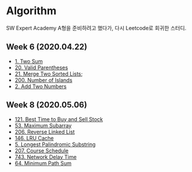 # Algorithm

SW Expert Academy A형을 준비하려고 했다가, 다시 Leetcode로 회귀한 스터디.

## Week 6 (2020.04.22)

- [1. Two Sum](https://leetcode.com/problems/two-sum/)
- [20. Valid Parentheses](https://leetcode.com/problems/valid-parentheses/)
- [21. Merge Two Sorted Lists](https://leetcode.com/problems/merge-two-sorted-lists/);
- [200. Number of Islands](https://leetcode.com/problems/number-of-islands/)
- [2. Add Two Numbers](https://leetcode.com/problems/add-two-numbers/)

## Week 8 (2020.05.06)

- [121. Best Time to Buy and Sell Stock](https://leetcode.com/problems/best-time-to-buy-and-sell-stock/)
- [53. Maximum Subarray](https://leetcode.com/problems/maximum-subarray/)
- [206. Reverse Linked List](https://leetcode.com/problems/reverse-linked-list/)
- [146. LRU Cache](https://leetcode.com/problems/lru-cache/)
- [5. Longest Palindromic Substring](https://leetcode.com/problems/longest-palindromic-substring/)
- [207. Course Schedule](https://leetcode.com/problems/course-schedule/)
- [743. Network Delay Time](https://leetcode.com/problems/network-delay-time/)
- [64. Minimum Path Sum](https://leetcode.com/problems/minimum-path-sum/)
